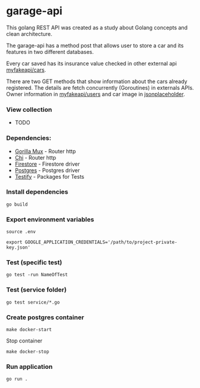 # garage-api

This golang REST API was created as a study about Golang concepts and clean architecture.

The garage-api has a method post that allows user to store a car and its features in two different databases. 

Every car saved has its insurance value checked in other external api [myfakeapi/cars](https://myfakeapi.com/api/cars/).

There are two GET methods that show information about the cars already registered. The details are fetch concurrently (Goroutines) in externals APIs. Owner information in [myfakeapi/users](https://myfakeapi.com/api/users/) and car image in [jsonplaceholder](https://jsonplaceholder.typicode.com/photos/).

### View collection

- TODO

### Dependencies:

- [Gorilla Mux](github.com/gorilla/mux) - Router http
- [Chi](https://github.com/go-chi/chi) - Router http
- [Firestore](cloud.google.com/go/firestore) - Firestore driver
- [Postgres](github.com/lib/pq) - Postgres driver
- [Testify](github.com/stretchr/testify) - Packages for Tests

### Install dependencies
``` 
go build
``` 

### Export environment variables
``` 
source .env
```

``` 
export GOOGLE_APPLICATION_CREDENTIALS='/path/to/project-private-key.json'
``` 

### Test (specific test)
``` 
go test -run NameOfTest
``` 

### Test (service folder)
``` 
go test service/*.go
``` 

### Create postgres container
``` 
make docker-start
``` 
Stop container
``` 
make docker-stop
``` 

### Run application
``` 
go run .
```
